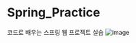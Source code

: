 # Spring_Practice
코드로 배우는 스프링 웹 프로젝트 실습
![image](https://user-images.githubusercontent.com/43947871/147720987-cc40c92d-880e-4665-97f4-6d85620f9265.png)
